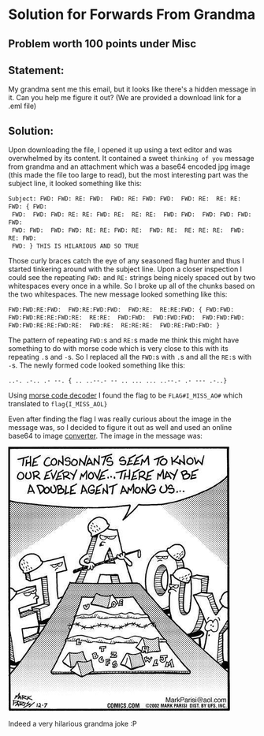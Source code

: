 # Solution for Forwards From Grandma 

## Problem worth 100 points under Misc
## Statement:
My grandma sent me this email, but it looks like there's a hidden message in it. Can you help me figure it out?
(We are provided a download link for a .eml file)

## Solution:
Upon downloading the file, I opened it up using a text editor and was overwhelmed by its content. It contained a sweet ```thinking of you``` message from grandma and an attachment which was a base64 encoded jpg image (this made the file too large to read), but the most interesting part was the subject line, it looked something like this:
```
Subject: FWD: FWD: RE: FWD:  FWD: RE: FWD: FWD:  FWD: RE:  RE: RE: FWD: { FWD:
 FWD:  FWD: FWD: RE: RE: FWD: RE:  RE: RE:  FWD: FWD:  FWD: FWD: FWD:  FWD:
 FWD: FWD:  FWD: FWD: RE: RE: FWD: RE:  FWD: RE:  RE: RE: RE:  FWD: RE: FWD:
 FWD: } THIS IS HILARIOUS AND SO TRUE
```
 Those curly braces catch the eye of any seasoned flag hunter and thus I started tinkering around with the subject line. Upon a closer inspection I could see the repeating ```FWD:``` and ```RE:``` strings being nicely spaced out by two whitespaces every once in a while. So I broke up all of the chunks based on the two whitespaces. The new message looked something like this:
```
FWD:FWD:RE:FWD:  FWD:RE:FWD:FWD:  FWD:RE:  RE:RE:FWD: { FWD:FWD:  FWD:FWD:RE:RE:FWD:RE:  RE:RE:  FWD:FWD:  FWD:FWD:FWD:  FWD:FWD:FWD: FWD:FWD:RE:RE:FWD:RE:  FWD:RE:  RE:RE:RE:  FWD:RE:FWD:FWD: } 
```
The pattern of repeating ```FWD:```s and ```RE:```s made me think this might have something to do with morse code which is very close to this with its repeating ```.```s and ```-```s. So I replaced all the ```FWD:```s with ```.```s and all the ```RE:```s with ```-```s. The newly formed code looked something like this:
```
..-. .-.. .- --. { .. ..--.- -- .. ... ... ..--.- .- --- .-..}
```
Using [morse code decoder](https://morsedecoder.com/) I found the flag to be ```FLAG#I_MISS_AO#``` which translated to ```flag{I_MISS_AOL}```

Even after finding the flag I was really curious about the image in the message was, so I decided to figure it out as well and used an online base64 to image [converter](https://codebeautify.org/base64-to-image-converter). 
The image in the message was:

![grandma's message](images/grandma.jpg)

Indeed a very hilarious grandma joke :P
